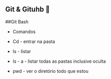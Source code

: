 ## Git & Gituhb :notebook:

##Git Bash

- Comandos

- Cd - entrar na pasta

- ls - listar

- ls - a - listar todas as pastas inclusive oculta

- pwd - ver o diretório todo que estou



